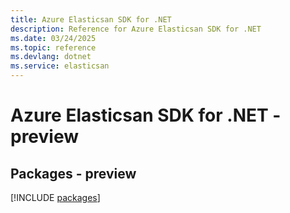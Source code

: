 ```yaml
---
title: Azure Elasticsan SDK for .NET
description: Reference for Azure Elasticsan SDK for .NET
ms.date: 03/24/2025
ms.topic: reference
ms.devlang: dotnet
ms.service: elasticsan
---
```

# Azure Elasticsan SDK for .NET - preview
## Packages - preview
[!INCLUDE [packages](elasticsan-index.md)]
